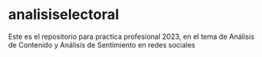 # analisiselectoral
Este es el repositorio para practica profesional 2023, en el tema de Análisis de Contenido y Análisis de Sentimiento en redes sociales

